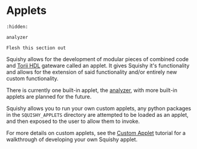 # Applets

```{toctree}
:hidden:

analyzer
```

```{todo}
Flesh this section out
```


Squishy allows for the development of modular pieces of combined code and [Torii HDL] gateware called an applet. It gives Squishy it's functionality and allows for the extension of said functionality and/or entirely new custom functionality.


There is currently one built-in applet, the [analyzer], with more built-in applets are planned for the future.

Squishy allows you to run your own custom applets, any python packages in the `SQUISHY_APPLETS` directory are attempted to be loaded as an applet, and then exposed to the user to allow them to invoke.

For more details on custom applets, see the [Custom Applet] tutorial for a walkthrough of developing your own Squishy applet.

[Custom Applet]: ../tutorials/applets/index.md
[analyzer]: ./analyzer.md
[Torii HDL]: https://github.com/shrine-maiden-heavy-industries/torii-hdl
